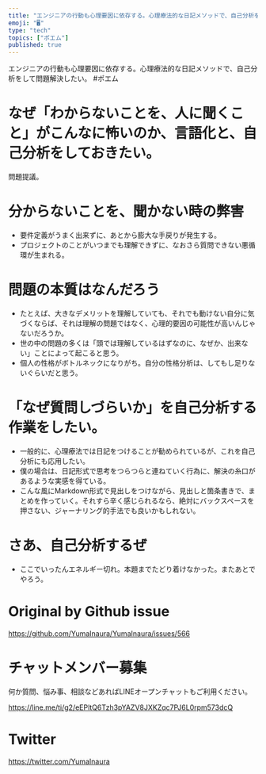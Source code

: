 ```yaml
---
title: "エンジニアの行動も心理要因に依存する。心理療法的な日記メソッドで、自己分析をして問題解決したい。 #ポエム"
emoji: "🖥"
type: "tech"
topics: ["ポエム"]
published: true
---
```


エンジニアの行動も心理要因に依存する。心理療法的な日記メソッドで、自己分析をして問題解決したい。 #ポエム

# なぜ「わからないことを、人に聞くこと」がこんなに怖いのか、言語化と、自己分析をしておきたい。 

問題提議。

# 分からないことを、聞かない時の弊害

- 要件定義がうまく出来ずに、あとから膨大な手戻りが発生する。
- プロジェクトのことがいつまでも理解できずに、なおさら質問できない悪循環が生まれる。

# 問題の本質はなんだろう

- たとえば、大きなデメリットを理解していても、それでも動けない自分に気づくならば、それは理解の問題ではなく、心理的要因の可能性が高いんじゃないだろうか。
- 世の中の問題の多くは「頭では理解しているはずなのに、なぜか、出来ない」ことによって起こると思う。
- 個人の性格がボトルネックになりがち。自分の性格分析は、してもし足りないぐらいだと思う。


# 「なぜ質問しづらいか」を自己分析する作業をしたい。

- 一般的に、心理療法では日記をつけることが勧められているが、これを自己分析にも応用したい。
- 僕の場合は、日記形式で思考をつらつらと連ねていく行為に、解決の糸口があるような実感を得ている。
- こんな風にMarkdown形式で見出しをつけながら、見出しと箇条書きで、まとめを作っていく。それすら辛く感じられるなら、絶対にバックスペースを押さない、ジャーナリング的手法でも良いかもしれない。

# さあ、自己分析するぜ

- ここでいったんエネルギー切れ。本題までたどり着けなかった。またあとでやろう。


# Original by Github issue

https://github.com/YumaInaura/YumaInaura/issues/566








<!-- Update From Qiita API -->

# チャットメンバー募集


何か質問、悩み事、相談などあればLINEオープンチャットもご利用ください。

https://line.me/ti/g2/eEPltQ6Tzh3pYAZV8JXKZqc7PJ6L0rpm573dcQ





# Twitter


https://twitter.com/YumaInaura


<!-- Update From Qiita API -->


